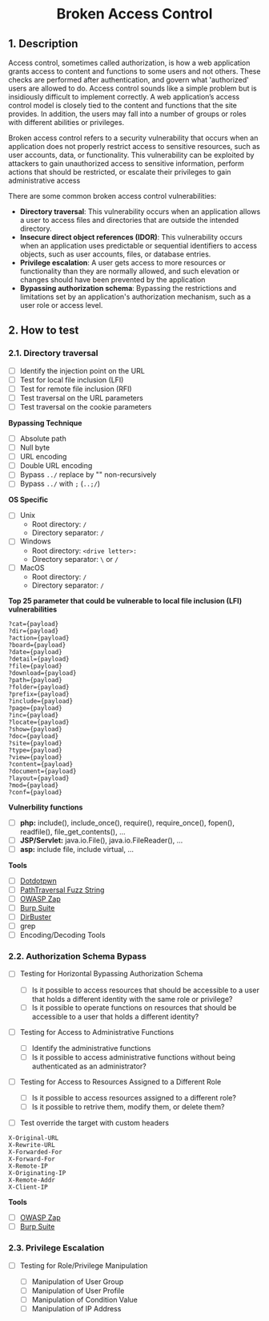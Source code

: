 <div align='center'>

# **Broken Access Control**

</div>

## 1. Description

Access control, sometimes called authorization, is how a web application grants access to content and functions to some users and not others. These checks are performed after authentication, and govern what 'authorized' users are allowed to do. Access control sounds like a simple problem but is insidiously difficult to implement correctly. A web application’s access control model is closely tied to the content and functions that the site provides. In addition, the users may fall into a number of groups or roles with different abilities or privileges.

Broken access control refers to a security vulnerability that occurs when an application does not properly restrict access to sensitive resources, such as user accounts, data, or functionality. This vulnerability can be exploited by attackers to gain unauthorized access to sensitive information, perform actions that should be restricted, or escalate their privileges to gain administrative access

There are some common broken access control vulnerabilities:

-   **Directory traversal**: This vulnerability occurs when an application allows a user to access files and directories that are outside the intended directory.
-   **Insecure direct object references (IDOR)**: This vulnerability occurs when an application uses predictable or sequential identifiers to access objects, such as user accounts, files, or database entries.
-   **Privilege escalation**: A user gets access to more resources or functionality than they are normally allowed, and such elevation or changes should have been prevented by the application
-   **Bypassing authorization schema**: Bypassing the restrictions and limitations set by an application's authorization mechanism, such as a user role or access level.

## **2. How to test**

### **2.1. Directory traversal**

- [ ] Identify the injection point on the URL
- [ ] Test for local file inclusion (LFI)
- [ ] Test for remote file inclusion (RFI)
- [ ] Test traversal on the URL parameters
- [ ] Test traversal on the cookie parameters

**Bypassing Technique**

- [ ] Absolute path
- [ ] Null byte
- [ ] URL encoding
- [ ] Double URL encoding
- [ ] Bypass `../` replace by "" non-recursively
- [ ] Bypass `../` with `;` (`..;/`)

**OS Specific**

- [ ] Unix
    -   Root directory: `/`
    -   Directory separator: `/`
- [ ] Windows
    -   Root directory: `<drive letter>:`
    -   Directory separator: `\` or `/`
- [ ] MacOS
    -   Root directory: `/`
    -   Directory separator: `/`

**Top 25 parameter that could be vulnerable to local file inclusion (LFI) vulnerabilities**

    ?cat={payload}
    ?dir={payload}
    ?action={payload}
    ?board={payload}
    ?date={payload}
    ?detail={payload}
    ?file={payload}
    ?download={payload}
    ?path={payload}
    ?folder={payload}
    ?prefix={payload}
    ?include={payload}
    ?page={payload}
    ?inc={payload}
    ?locate={payload}
    ?show={payload}
    ?doc={payload}
    ?site={payload}
    ?type={payload}
    ?view={payload}
    ?content={payload}
    ?document={payload}
    ?layout={payload}
    ?mod={payload}
    ?conf={payload}

**Vulnerbility functions**

- [ ] **php:** include(), include_once(), require(), require_once(), fopen(), readfile(), file_get_contents(), ...
- [ ] **JSP/Servlet:** java.io.File(), java.io.FileReader(), ...
- [ ] **asp:** include file, include virtual, ...

**Tools**

- [ ] [Dotdotpwn](https://github.com/wireghoul/dotdotpwn)
- [ ] [PathTraversal Fuzz String](https://github.com/xmendez/wfuzz/blob/master/wordlist/Injections/Traversal.txt)
- [ ] [OWASP Zap](https://www.zaproxy.org/)
- [ ] [Burp Suite](https://portswigger.net/)
- [ ] [DirBuster](https://sourceforge.net/projects/dirbuster/)
- [ ] grep
- [ ] Encoding/Decoding Tools

### **2.2. Authorization Schema Bypass**

- [ ] Testing for Horizontal Bypassing Authorization Schema

    - [ ] Is it possible to access resources that should be accessible to a user that holds a different identity with the same role or privilege?
    - [ ] Is it possible to operate functions on resources that should be accessible to a user that holds a different identity?

- [ ] Testing for Access to Administrative Functions

    - [ ] Identify the administrative functions
    - [ ] Is it possible to access administrative functions without being authenticated as an administrator?

- [ ] Testing for Access to Resources Assigned to a Different Role

    - [ ] Is it possible to access resources assigned to a different role?
    - [ ] Is it possible to retrive them, modify them, or delete them?

- [ ] Test override the target with custom headers

```
X-Original-URL
X-Rewrite-URL
X-Forwarded-For
X-Forward-For
X-Remote-IP
X-Originating-IP
X-Remote-Addr
X-Client-IP
```

**Tools**

- [ ] [OWASP Zap](https://www.zaproxy.org/)
- [ ] [Burp Suite](https://portswigger.net/)

### **2.3. Privilege Escalation**

- [ ] Testing for Role/Privilege Manipulation

    - [ ] Manipulation of User Group
    - [ ] Manipulation of User Profile
    - [ ] Manipulation of Condition Value
    - [ ] Manipulation of IP Address